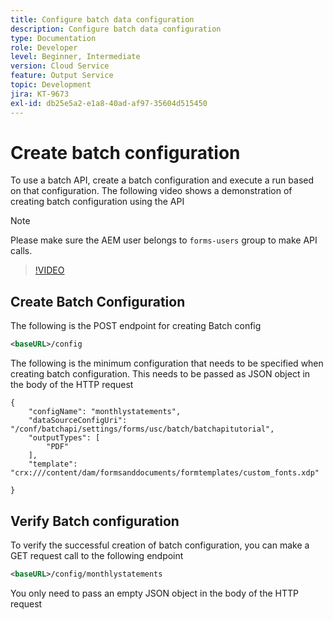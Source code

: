 ```yaml
---
title: Configure batch data configuration
description: Configure batch data configuration
type: Documentation
role: Developer
level: Beginner, Intermediate
version: Cloud Service
feature: Output Service
topic: Development
jira: KT-9673
exl-id: db25e5a2-e1a8-40ad-af97-35604d515450
---
```

# Create batch configuration

To use a batch API, create a batch configuration and execute a run based on that configuration. The following video shows a demonstration of creating batch configuration using the API

>[!NOTE]
>Please make sure the AEM user belongs to ```forms-users``` group to make API calls.


>[!VIDEO](https://video.tv.adobe.com/v/340241?quality=12&learn=on)

## Create Batch Configuration

The following is the POST endpoint for creating Batch config

``` xml
<baseURL>/config
```

The following is the minimum configuration that needs to be specified when creating batch configuration. This needs to be passed as JSON object in the body of the HTTP request

```
{
	"configName": "monthlystatements",
	"dataSourceConfigUri": "/conf/batchapi/settings/forms/usc/batch/batchapitutorial",
	"outputTypes": [
		"PDF"
	],
	"template": "crx:///content/dam/formsanddocuments/formtemplates/custom_fonts.xdp"

}

```

## Verify Batch configuration

To verify the successful creation of batch configuration, you can make a GET request call to the following endpoint


``` xml
<baseURL>/config/monthlystatements
```

You only need to pass an empty JSON object in the body of the HTTP request
